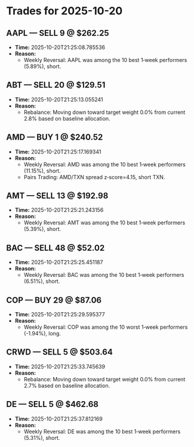# Trades for 2025-10-20

## AAPL — SELL 9 @ $262.25
- **Time:** 2025-10-20T21:25:08.785536
- **Reason:**
  - Weekly Reversal: AAPL was among the 10 best 1‑week performers (5.89%), short.

## ABT — SELL 20 @ $129.51
- **Time:** 2025-10-20T21:25:13.055241
- **Reason:**
  - Rebalance: Moving down toward target weight 0.0% from current 2.8% based on baseline allocation.

## AMD — BUY 1 @ $240.52
- **Time:** 2025-10-20T21:25:17.169341
- **Reason:**
  - Weekly Reversal: AMD was among the 10 best 1‑week performers (11.15%), short.
  - Pairs Trading: AMD/TXN spread z‑score=4.15, short TXN.

## AMT — SELL 13 @ $192.98
- **Time:** 2025-10-20T21:25:21.243156
- **Reason:**
  - Weekly Reversal: AMT was among the 10 best 1‑week performers (5.39%), short.

## BAC — SELL 48 @ $52.02
- **Time:** 2025-10-20T21:25:25.451187
- **Reason:**
  - Weekly Reversal: BAC was among the 10 best 1‑week performers (6.51%), short.

## COP — BUY 29 @ $87.06
- **Time:** 2025-10-20T21:25:29.595377
- **Reason:**
  - Weekly Reversal: COP was among the 10 worst 1‑week performers (-1.94%), long.

## CRWD — SELL 5 @ $503.64
- **Time:** 2025-10-20T21:25:33.745639
- **Reason:**
  - Rebalance: Moving down toward target weight 0.0% from current 2.7% based on baseline allocation.

## DE — SELL 5 @ $462.68
- **Time:** 2025-10-20T21:25:37.812169
- **Reason:**
  - Weekly Reversal: DE was among the 10 best 1‑week performers (5.31%), short.

